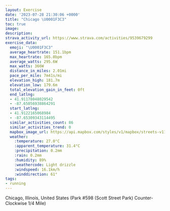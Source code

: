 ```yaml
---
layout: Exercise
date: '2023-07-28 21:30:06 +0000'
title: "Chicago \U0001F3C3"
toc: true
image:
description:
strava_activity_url: https://www.strava.com/activities/9539679299
exercise_data:
  emoji: "\U0001F3C3"
  average_heartrate: 151.1bpm
  max_heartrate: 165.0bpm
  average_watts: 295.6W
  max_watts: 366W
  distance_in_miles: 2.01mi
  pace_per_mile: 7m41s/mi
  elevation_high: 181.7m
  elevation_low: 179.6m
  total_elevation_gain_in_feet: 0ft
  end_latlng:
  - 41.91178048029542
  - -87.65056938864291
  start_latlng:
  - 41.9122165068984
  - -87.65309343114495
  similar_activities_count: 86
  similar_activities_trend: 0
  mapbox_image_url: https://api.mapbox.com/styles/v1/mapbox/streets-v11/static/path-5+787af2-1.0(e%7Bx~Fpl~uOEcB%3Fe%40KWAMHSn%40%7D%40%5CY%5Ca%40HU%40GKi%40Tw%40DoA%40GJG%3FyBXGFM%40u%40CGIG%3FGFwDAiJ%40YFa%40MyA%40a%40Di%40HId%40%5BPCTALENDFNC%5CDv%40ChA%40v%40Db%40FVRVVHrAAXILMJUD%5DEkDK_%40MQQIU%3FaAD%5DNKLI%5EIzAD%60BDNRXLFZB%60%40Cb%40APCPKLSD%5BCkDE%5BEMUUMEk%40AWBKA_%40JMNIXG%60%40%3FbDBRLNRPLB%7CAELCNMNOF%5BGmCCi%40CQGMOQME%5BAiADQHOPGNGxADtBBNHLPLVFrACPETOHSDYEoDEUISKIKGYC_B%3FWCKI_CFa%40LGHCFCX%40d%40LzB%3FbAF~%40G~B%40b%40Cz%40D%7CDA%5CB%7CAAxBEb%40Md%40),pin-s-s+e5b22e(-87.65145,41.91171),pin-s-f+89ae00(-87.64901999999996,41.91112999999995)/auto/800x800?access_token=pk.eyJ1Ijoiam9zaGJlY2ttYW4iLCJhIjoiY205eWR2aDd1MWZ6djJrbXc4a3M0bWZleiJ9.XiG9OWkNcZk2QzjJbxLB4A
  weather:
    :temperature: 27.0°C
    :apparent_temperature: 31.4°C
    :precipitation: 0.2mm
    :rain: 0.2mm
    :humidity: 89%
    :weathercode: Light drizzle
    :windspeed: 16.1km/h
    :winddirection: 61°
tags:
- running
---
```

Chicago, Illinois, United States (Park #598 (Scott Street Park) Counter-Clockwise 1/4 Mile)
